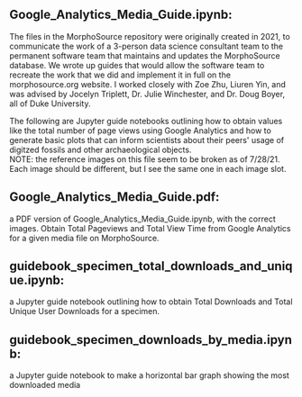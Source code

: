 ## Google_Analytics_Media_Guide.ipynb:

The files in the MorphoSource repository were originally created in 2021, to communicate the work of a 3-person data science consultant team to the permanent software team that maintains and updates the MorphoSource database. We wrote up guides that would allow the software team to recreate the work that we did and implement it in full on the morphosource.org website. I worked closely with Zoe Zhu, Liuren Yin, and was advised by Jocelyn Triplett, Dr. Julie Winchester, and Dr. Doug Boyer, all of Duke University.

The following are Jupyter guide notebooks outlining how to obtain values like the total number of page views using Google Analytics and how to generate basic plots that can inform scientists about their peers' usage of digitzed fossils and other archaeological objects. \
NOTE: the reference images on this file seem to be broken as of 7/28/21. Each image should be different, but I see the same one in each image slot.

## Google_Analytics_Media_Guide.pdf:
a PDF version of Google_Analytics_Media_Guide.ipynb, with the correct images.
Obtain Total Pageviews and Total View Time from Google Analytics for a given media file on MorphoSource.

## guidebook_specimen_total_downloads_and_unique.ipynb:
a Jupyter guide notebook outlining how to obtain Total Downloads and Total Unique User Downloads for a specimen.

## guidebook_specimen_downloads_by_media.ipynb:
a Jupyter guide notebook to make a horizontal bar graph showing the most downloaded media 
